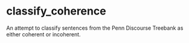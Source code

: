 # classify_coherence
An attempt to classify sentences from the Penn Discourse Treebank as either coherent or incoherent. 
